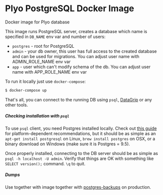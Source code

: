 # Plyo PostgreSQL Docker Image
Docker image for Plyo database

This image runs PostgreSQL server, creates a database which name is specified in `DB_NAME` env var and number of users: 
- `postgres` - root for PostgreSQL
- `admin` - your db owner, this user has full access to the created database and can be used for migrations. You can adjust user name with ADMIN_ROLE_NAME env var
- `app` - user which can't modify schema of the db. You can adjust user name with APP_ROLE_NAME env var

To run it locally just use `docker-compose`:

```bash
$ docker-compose up
```

That's all, you can connect to the running DB using `psql`, [DataGrip](https://www.jetbrains.com/datagrip/) or any other tools.

##### Checking installation with `psql`
To use `psql` client, you need Postgres installed locally. Check out [this guide](https://www.codefellows.org/blog/three-battle-tested-ways-to-install-postgresql) for platform-dependent recommendations, but it should be as simple as an `apt-get install postgresql` on Linux, `brew install postgres` on OSX, or a binary download on Windows (make sure it is Postgres = 9.5).

Once properly installed, connecting to the DB server should be as simple as `psql -h localhost -U admin`. Verify that things are OK with something like `SELECT version();` command. `\q` to quit.

##### Dumps 
Use together with image together with [postgres-backups](https://github.com/plyo/plyo.postgres-backups) on production.
